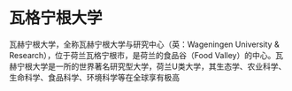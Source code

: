 # 瓦格宁根大学

瓦赫宁根大学，全称瓦赫宁根大学与研究中心（英：Wageningen University & Research），位于荷兰瓦格宁根市，是荷兰的食品谷（Food Valley）的中心。瓦赫宁根大学是一所的世界著名研究型大学，荷兰U类大学，其生态学、农业科学、生命科学、食品科学、环境科学等在全球享有极高